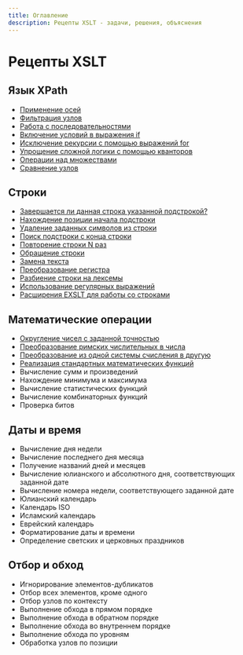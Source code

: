 ```yaml
---
title: Оглавление
description: Рецепты XSLT - задачи, решения, объяснения
---
```


# Рецепты XSLT

## Язык XPath

- [Применение осей](primenenie-osey.md)
- [Фильтрация узлов](filtraciya-uzlov.md)
- [Работа с последовательностями](rabota-s-posledovatelnostyami.md)
- [Включение условий в выражения if](vklyuchenie-usloviy-v-vyrazheniya-if.md)
- [Исключение рекурсии с помощью выражений for](iskluchenie-rekursii.md)
- [Упрощение сложной логики с помощью кванторов](kvantory.md)
- [Операции над множествами](operacii-nad-mnozhestvami.md)
- [Сравнение узлов](sravnenie-uzlov.md)

## Строки

- [Завершается ли данная строка указанной подстрокой?](zavershaetsya-li-stroka-podstrokoy.md)
- [Нахождение позиции начала подстроки](nahozhdenie-pozicii-nachala-podstroki.md)
- [Удаление заданных символов из строки](udalenie-simvolov-iz-stroki.md)
- [Поиск подстроки с конца строки](poisk-podstroki-s-konca-stroki.md)
- [Повторение строки N раз](povtorenie-stroki-n-raz.md)
- [Обращение строки](obraschenie-stroki.md)
- [Замена текста](zamena-teksta.md)
- [Преобразование регистра](preobrazovanie-registra.md)
- [Разбиение строки на лексемы](razbienie-stroki-na-leksemy.md)
- [Использование регулярных выражений](ispolzovanie-regularnyh-vyrazheniy.md)
- [Расширения EXSLT для работы со строками](rasshireniya-exslt-dlya-raboty-so-strokami.md)

## Математические операции

- [Округление чисел с заданной точностью](okruglenie-chisel-s-zadannoy-tochnostyu.md)
- [Преобразование римских числительных в числа](preobrazovanie-rimskih-chisel.md)
- [Преобразование из одной системы счисления в другую](preobrazovanie-sistemy-schisleniya.md)
- [Реализация стандартных математических функций](realizaciya-standartnyh-matematicheskih-funkciy.md)
- Вычисление сумм и произведений
- Нахождение минимума и максимума
- Вычисление статистических функций
- Вычисление комбинаторных функций
- Проверка битов

## Даты и время

- Вычисление дня недели
- Вычисление последнего дня месяца
- Получение названий дней и месяцев
- Вычисление юлианского и абсолютного дня, соответствующих заданной дате
- Вычисление номера недели, соответствующего заданной дате
- Юлианский календарь
- Календарь ISO
- Исламский календарь
- Еврейский календарь
- Форматирование даты и времени
- Определение светских и церковных праздников

## Отбор и обход

- Игнорирование элементов-дубликатов
- Отбор всех элементов, кроме одного
- Отбор узлов по контексту
- Выполнение обхода в прямом порядке
- Выполнение обхода в обратном порядке
- Выполнение обхода во внутреннем порядке
- Выполнение обхода по уровням
- Обработка узлов по позиции
